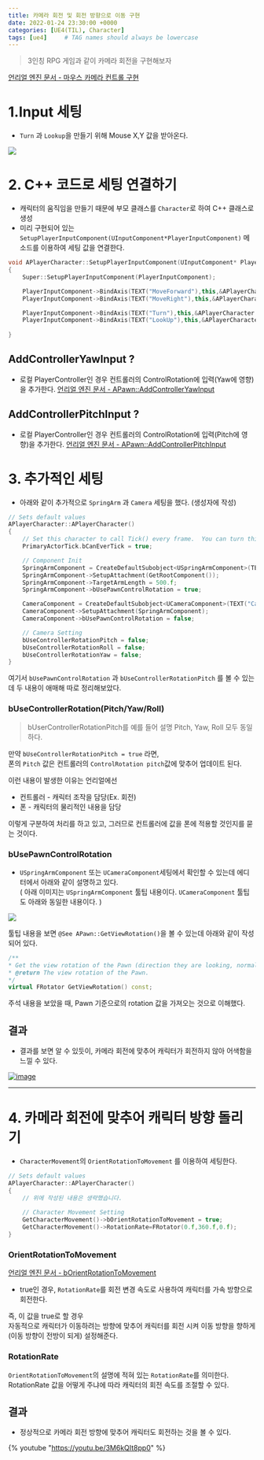 ```yaml
---
title: 카메라 회전 및 회전 방향으로 이동 구현
date: 2022-01-24 23:30:00 +0000
categories: [UE4(TIL), Character]
tags: [ue4]     # TAG names should always be lowercase
---
```


>3인칭 RPG 게임과 같이 카메라 회전을 구현해보자

[언리얼 엔진 문서 - 마우스 카메라 컨트롤 구현](https://docs.unrealengine.com/4.27/ko/ProgrammingAndScripting/ProgrammingWithCPP/CPPTutorials/FirstPersonShooter/2/4/)

# 1.Input 세팅
- `Turn` 과 `Lookup`을 만들기 위해 Mouse X,Y 값을 받아온다.

![](https://images.velog.io/images/night/post/aa68f9c4-1cd0-4267-bc7a-a328634ed215/image.png)


# 2. C++ 코드로 세팅 연결하기
- 캐릭터의 움직임을 만들기 때문에 부모 클래스를 `Character`로 하여 C++ 클래스로 생성
- 미리 구현되어 있는 `SetupPlayerInputComponent(UInputComponent*PlayerInputComponent)` 메소드를 이용하여 세팅 값을 연결한다.

```cpp
void APlayerCharacter::SetupPlayerInputComponent(UInputComponent* PlayerInputComponent)
{
	Super::SetupPlayerInputComponent(PlayerInputComponent);

	PlayerInputComponent->BindAxis(TEXT("MoveForward"),this,&APlayerCharacter::MoveForward);
	PlayerInputComponent->BindAxis(TEXT("MoveRight"),this,&APlayerCharacter::MoveRight);

	PlayerInputComponent->BindAxis(TEXT("Turn"),this,&APlayerCharacter::AddControllerYawInput);
	PlayerInputComponent->BindAxis(TEXT("LookUp"),this,&APlayerCharacter::AddControllerPitchInput);
	
}
```

## AddControllerYawInput ?
- 로컬 PlayerController인 경우 컨트롤러의 ControlRotation에 입력(Yaw에 영향)을 추가한다.
[언리얼 엔진 문서 - APawn::AddControllerYawInput](https://docs.unrealengine.com/4.27/en-US/API/Runtime/Engine/GameFramework/APawn/AddControllerYawInput/)

## AddControllerPitchInput ?
- 로컬 PlayerController인 경우 컨트롤러의 ControlRotation에 입력(Pitch에 영향)을 추가한다.
[언리얼 엔진 문서 - APawn::AddControllerPitchInput](https://docs.unrealengine.com/4.27/en-US/API/Runtime/Engine/GameFramework/APawn/AddControllerPitchInput/)


# 3. 추가적인 세팅
- 아래와 같이 추가적으로 `SpringArm` 과 `Camera` 세팅을 했다. (생성자에 작성)
```cpp
// Sets default values
APlayerCharacter::APlayerCharacter()
{
 	// Set this character to call Tick() every frame.  You can turn this off to improve performance if you don't need it.
	PrimaryActorTick.bCanEverTick = true;

	// Component Init
	SpringArmComponent = CreateDefaultSubobject<USpringArmComponent>(TEXT("Springarm"));
	SpringArmComponent->SetupAttachment(GetRootComponent());
	SpringArmComponent->TargetArmLength = 500.f;
	SpringArmComponent->bUsePawnControlRotation = true;

	CameraComponent = CreateDefaultSubobject<UCameraComponent>(TEXT("Camera"));
	CameraComponent->SetupAttachment(SpringArmComponent);
	CameraComponent->bUsePawnControlRotation = false;

	// Camera Setting
	bUseControllerRotationPitch = false;
	bUseControllerRotationRoll = false;
	bUseControllerRotationYaw = false;
}
```
여기서 `bUsePawnControlRotation` 과 `bUseControllerRotationPitch` 를 볼 수 있는데 두 내용이 애매해 따로 정리해보았다.

### bUseControllerRotation(Pitch/Yaw/Roll)
>bUserControllerRotationPitch를 예를 들어 설명
>Pitch, Yaw, Roll 모두 동일하다.

만약 `bUseControllerRotationPitch = true` 라면,  
폰의 `Pitch` 값은 컨트롤러의 `ControlRotation pitch`값에 맞추어 업데이트 된다.

이런 내용이 발생한 이유는
언리얼에선 
- 컨트롤러 - 캐릭터 조작을 담당(Ex. 회전)  
- 폰 - 캐릭터의 물리적인 내용을 담당

이렇게 구분하여 처리를 하고 있고, 그러므로 컨트롤러에 값을 폰에 적용할 것인지를 묻는 것이다.


### bUsePawnControlRotation
- `USpringArmComponent` 또는 `UCameraComponent`세팅에서 확인할 수 있는데 에디터에서 아래와 같이 설명하고 있다.  
( 아래 이미지는 `USpringArmComponent` 툴팁 내용이다. `UCameraComponent` 툴팁도 아래와 동일한 내용이다. )

![](https://images.velog.io/images/night/post/baff6369-d8c1-41ae-9973-673c3ac9305c/image.png)

툴팁 내용을 보면
`@See APawn::GetViewRotation()`을 볼 수 있는데 아래와 같이 작성되어 있다.
```cpp
/**
* Get the view rotation of the Pawn (direction they are looking, normally Controller->ControlRotation).
* @return The view rotation of the Pawn.
*/
virtual FRotator GetViewRotation() const;
```
주석 내용을 보았을 때,
Pawn 기준으로의 rotation 값을 가져오는 것으로 이해했다.

## 결과
- 결과를 보면 알 수 있듯이, 카메라 회전에 맞추어 캐릭터가 회전하지 않아 어색함을 느낄 수 있다.

[![image](https://user-images.githubusercontent.com/48194683/137463323-54fec39c-4c88-44ca-8825-1ae7c3b2d5ee.png)](https://youtu.be/fUlin3_ZwRQ)

***

# 4. 카메라 회전에 맞추어 캐릭터 방향 돌리기
- `CharacterMovement`의 `OrientRotationToMovement` 를 이용하여 세팅한다.

```cpp
// Sets default values
APlayerCharacter::APlayerCharacter()
{
	// 위에 작성된 내용은 생략했습니다.
    
	// Character Movement Setting
	GetCharacterMovement()->bOrientRotationToMovement = true;
	GetCharacterMovement()->RotationRate=FRotator(0.f,360.f,0.f);
}
```
### OrientRotationToMovement
[언리얼 엔진 문서 - bOrientRotationToMovement](https://docs.unrealengine.com/4.27/en-US/API/Runtime/Engine/GameFramework/UCharacterMovementComponent/bOrientRotationT-/)
- true인 경우, `RotationRate`를 회전 변경 속도로 사용하여 캐릭터를 가속 방향으로 회전한다.

즉, 이 값을 true로 할 경우  
자동적으로 캐릭터가 이동하려는 방향에 맞추어 캐릭터를 회전 시켜 이동 방향을 향하게(이동 방향이 전방이 되게) 설정해준다.

### RotationRate
`OrientRotationToMovement`의 설명에 적혀 있는 `RotationRate`를 의미한다.  
RotationRate 값을 어떻게 주냐에 따라 캐릭터의 회전 속도를 조절할 수 있다.

## 결과
- 정상적으로 카메라 회전 방향에 맞추어 캐릭터도 회전하는 것을 볼 수 있다.

{% youtube "https://youtu.be/3M6kQIt8pp0" %}
